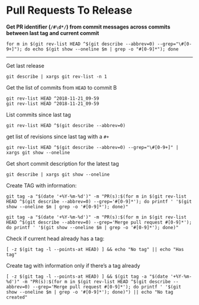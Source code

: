 # Pull Requests To Release

**Get PR identifier (`/#\d*/`) from commit messages across commits between last tag and current commit**

    for m in $(git rev-list HEAD ^$(git describe --abbrev=0) --grep="\#[0-9+]"); do echo $(git show --oneline $m | grep -o "#[0-9]*"); done

---

Get last release

    git describe | xargs git rev-list -n 1

Get the list of commits from `HEAD` to commit B

    git rev-list HEAD ^2018-11-21_09-59
    git rev-list HEAD ^2018-11-21_09-59

List commits since last tag

    git rev-list HEAD ^$(git describe --abbrev=0)

get list of revisions since last tag with a `#+`

    git rev-list HEAD ^$(git describe --abbrev=0) --grep="\#[0-9+]" | xargs git show --oneline

Get short commit description for the latest tag

    git describe | xargs git show --oneline

Create TAG with information:

    git tag -a "$(date '+%Y-%m-%d')" -m "PR(s):$(for m in $(git rev-list HEAD ^$(git describe --abbrev=0) --grep='#[0-9]*'); do printf ' '$(git show --oneline $m | grep -o '#[0-9]*'); done)"
    
    git tag -a "$(date '+%Y-%m-%d')" -m "PR(s):$(for m in $(git rev-list HEAD ^$(git describe --abbrev=0) --grep='Merge pull request #[0-9]*'); do printf ' '$(git show --oneline $m | grep -o '#[0-9]*'); done)"

Check if current head already has a tag:

    [ -z $(git tag -l --points-at HEAD) ] && echo "No tag" || echo "Has tag"

Create tag with information only if there’s a tag already

    [ -z $(git tag -l --points-at HEAD) ] && $(git tag -a "$(date '+%Y-%m-%d')" -m "PR(s):$(for m in $(git rev-list HEAD ^$(git describe --abbrev=0) --grep='Merge pull request #[0-9]*'); do printf ' '$(git show --oneline $m | grep -o '#[0-9]*'); done)") || echo "No tag created"
